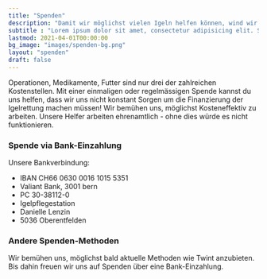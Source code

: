 ```yaml
---
title: "Spenden"
description: "Damit wir möglichst vielen Igeln helfen können, wind wir auf Deine Spende angewiesen!"
subtitle : "Lorem ipsum dolor sit amet, consectetur adipisicing elit. Sequi, repudiandae."
lastmod: 2021-04-01T00:00:00
bg_image: "images/spenden-bg.png"
layout: "spenden"
draft: false
---
```




Operationen, Medikamente, Futter sind nur drei der zahlreichen Kostenstellen. Mit einer einmaligen oder regelmässigen
Spende kannst du uns helfen, dass wir uns nicht konstant Sorgen um die Finanzierung der Igelrettung machen müssen! Wir bemühen uns, möglichst Kosteneffektiv zu arbeiten. Unsere Helfer arbeiten ehrenamtlich - ohne dies würde es nicht funktionieren.


### Spende via Bank-Einzahlung

Unsere Bankverbindung:

* IBAN CH66 0630 0016 1015 5351
* Valiant Bank, 3001 bern
* PC 30-38112-0
* Igelpflegestation
* Danielle Lenzin
* 5036 Oberentfelden



### Andere Spenden-Methoden
Wir bemühen uns, möglichst bald aktuelle Methoden wie Twint anzubieten. Bis dahin freuen wir uns auf Spenden über
eine Bank-Einzahlung.